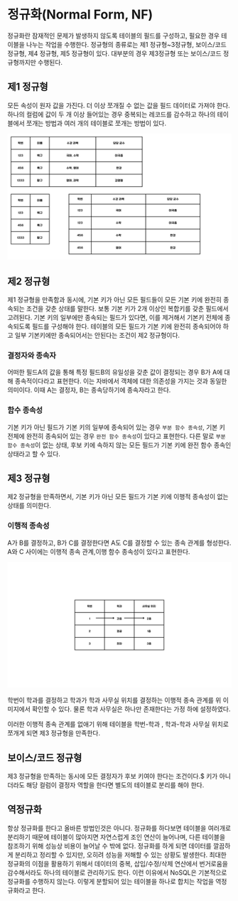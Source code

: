 # 정규화(Normal Form, NF)

정규화란 잠재적인 문제가 발생하지 않도록 테이블의 필드를 구성하고, 필요한 경우 테이블을 나누는 작업을 수행한다.
정규형의 종류로는 제1 정규형~3정규형, 보이스/코드 정규형, 제4 정규형, 제5 정규형이 있다.
대부분의 경우 제3정규형 또는 보이스/코드 정규형까지만 수행된다.


## 제1 정규형
모든 속성이 원자 값을 가진다.
더 이상 쪼개질 수 없는 값을 필드 데이터로 가져야 한다.
하나의 컬럼에 값이 두 개 이상 들어있는 경우 중복되는 레코드를 감수하고 하나의 테이블에서 쪼개는 방법과 여러 개의 테이블로 쪼개는 방법이 있다.

<img src="image/1stNF.jpg" alt="">

## 제2 정규형

제1 정규형을 만족함과 동시에, 기본 키가 아닌 모든 필드들이 모든 기본 키에 완전히 종속되는 조건을 갖춘 상태를 말한다.
보통 기본 키가 2개 이상인 복합키를 갖춘 필드에서 고려된다.
기본 키의 일부에만 종속되는 필드가 있다면, 이를 제거해서 기본키 전체에 종속되도록 필드를 구성해야 한다.
테이블의 모든 필드가 기본 키에 완전히 종속되어야 하고 일부 기본키에만 종속되어서는 안된다는 조건이 제2 정규형이다.

### 결정자와 종속자

어떠한 필드A의 값을 통해 특정 필드B의 유일성을 갖춘 값이 결정되는 경우 B가 A에 대해 종속적이다라고 표현한다.
이는 자바에서 객체에 대한 의존성을 가지는 것과 동일한 의미이다.
이때 A는 결정자, B는 종속당하기에 종속자라고 한다.

### 함수 종속성

기본 키가 아닌 필드가 기본 키의 일부에 종속되어 있는 경우 `부분 함수 종속성`,
기본 키 전체에 완전히 종속되어 있는 경우 `완전 함수 종속성`이 있다고 표현한다.
다른 말로 `부분 함수 종속성`이 없는 상태, 후보 키에 속하지 않는 모든 필드가 기본 키에 완전 함수 종속인 상태라고 할 수 있다.

## 제3 정규형

제2 정규형을 만족하면서, 기본 키가 아닌 모든 필드가 기본 키에 이행적 종속성이 없는 상태를 의미한다.

### 이행적 종속성
A가 B를 결정하고, B가 C를 결정한다면 A도 C를 결정할 수 있는 종속 관계를 형성한다. A와 C 사이에는 이행적 종속 관계,이행 함수 종속성이 있다고 표현한다.

<img  src="image/3rdNF.jpg" alt=""  >

학번이 학과를 결정하고 학과가 학과 사무실 위치를 결정하는 이행적 종속 관계를 위 이미지에서 확인할 수 있다.
물론 학과 사무실은 하나만 존재한다는 가정 하에 설정하였다.

이러한 이행적 종속 관계를 없애기 위해 테이블을 학번-학과 , 학과-학과 사무실 위치로 쪼개게 되면 제3 정규형을 만족한다.


## 보이스/코드 정규형
제3 정규형을 만족하는 동시에 모든 결정자가 후보 키여야 한다는 조건이다.$
키가 아니더라도 해당 컬럼이 결정자 역할을 한다면 별도의 테이블로 분리를 해야 한다.


## 역정규화
항상 정규화를 한다고 올바른 방법인것은 아니다.
정규화를 하다보면 테이블을 여러개로 분리하기 때문에 테이블이 많아지면 자연스럽게 조인 연산이 늘어나며, 다른 테이블을 참조하기 위해 성능상 비용이 늘어날 수 밖에 없다.
정규화를 하게 되면 데이터를 깔끔하게 분리하고 정리할 수 있지만, 오히려 성능을 저해할 수 있는 상황도 발생한다.
최대한 정규화의 이점을 활용하기 위해서 데이터의 중복, 삽입/수정/삭제 연산에서 번거로움을 감수해서라도 하나의 테이블로 관리하기도 한다.
이런 이유에서 NoSQL은 기본적으로 정규화를 수행하지 않는다.
이렇게 분할되어 있는 테이블을 하나로 합치는 작업을 역정규화라고 한다.

